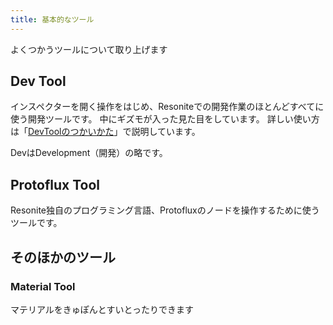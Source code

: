 ```yaml
---
title: 基本的なツール
---
```

よくつかうツールについて取り上げます
## Dev Tool
インスペクターを開く操作をはじめ、Resoniteでの開発作業のほとんどすべてに使う開発ツールです。
中にギズモが入った見た目をしています。
詳しい使い方は「[DevToolのつかいかた](../ツールの使い方/devTool.md)」で説明しています。

DevはDevelopment（開発）の略です。
## Protoflux Tool
Resonite独自のプログラミング言語、Protofluxのノードを操作するために使うツールです。

## そのほかのツール
### Material Tool
マテリアルをきゅぽんとすいとったりできます
